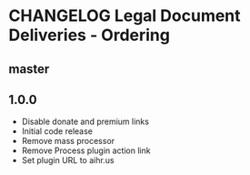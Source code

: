 # CHANGELOG Legal Document Deliveries - Ordering

## master

## 1.0.0
* Disable donate and premium links
* Initial code release 
* Remove mass processor
* Remove Process plugin action link
* Set plugin URL to aihr.us